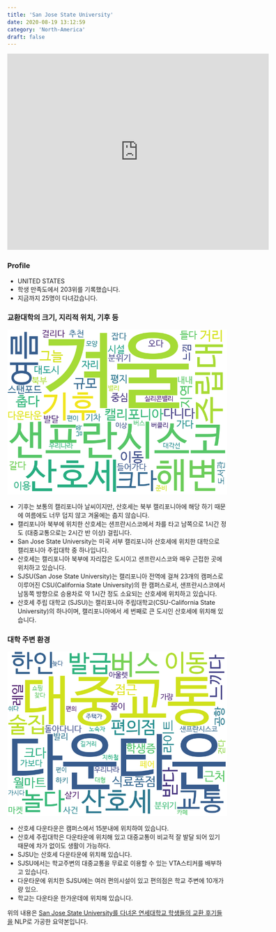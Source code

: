 ```yaml
---
title: 'San Jose State University'
date: 2020-08-19 13:12:59
category: 'North-America'
draft: false
---
```


<iframe
width="600"
height="450"
frameborder="0" style="border:0"
src="https://www.google.com/maps/embed/v1/place?key=AIzaSyC9e1AME-pVmWC4hBpFdu5S4dKzyepa3HQ&q=San+Jose+State+University&center=37.3351874,-121.8810715&zoom=14" allowfullscreen>
</iframe>

### Profile

* UNITED STATES
* 학생 만족도에서 203위를 기록했습니다.
* 지금까지 25명이 다녀갔습니다. 

### 교환대학의 크기, 지리적 위치, 기후 등

![gen_info-WordCloud](../univ_wordclouds_okt/gen_info/US000041_gen_info_okt.png)

* 기후는 보통의 캘리포니아 날씨이지만, 산호세는 북부 캘리포니아에 해당 하기 때문에 여름에도 너무 덥지 않고 겨울에는 춥지 않습니다.
* 캘리포니아 북부에 위치한 산호세는 샌프란시스코에서 차를 타고 남쪽으로 1시간 정도 (대중교통으로는 2시간 반 이상) 걸립니다.
* San Jose State University는 미국 서부 캘리포니아 산호세에 위치한 대학으로 캘리포니아 주립대학 중 하나입니다.
* 산호세는 캘리포니아 북부에 자리잡은 도시이고 샌프란시스코와 매우 근접한 곳에 위치하고 있습니다.
* SJSU(San Jose State University)는 캘리포니아 전역에 걸쳐 23개의 캠퍼스로 이루어진 CSU(California State University)의 한 캠퍼스로서, 샌프란시스코에서 남동쪽 방향으로 승용차로 약 1시간 정도 소요되는 산호세에 위치하고 있습니다.
* 산호세 주립 대학교 (SJSU)는 캘리포니아 주립대학교(CSU-California State University)의 하나이며, 캘리포니아에서 세 번째로 큰 도시인 산호세에 위치해 있습니다.


### 대학 주변 환경

![env_info-WordCloud](../univ_wordclouds_okt/env_info/US000041_env_info_okt.png)

* 산호세 다운타운은 캠퍼스에서 15분내에 위치하여 있습니다.
* 산호세 주립대학은 다운타운에 위치해 있고 대중교통이 비교적 잘 발달 되어 있기 때문에 차가 없이도 생활이 가능하다.
* SJSU는 산호세 다운타운에 위치해 있습니다.
* SJSU에서는 학교주변의 대중교통을 무료로 이용할 수 있는 VTA스티커를 배부하고 있습니다.
* 다운타운에 위치한 SJSU에는 여러 편의시설이 있고 편의점은 학교 주변에 10개가량 있으.
* 학교는 다운타운 한가운데에 위치해 있습니다.


위의 내용은 [San Jose State University를 다녀온 연세대학교 학생들의 교환 후기들을](http://oia.yonsei.ac.kr/partner/expReport.asp?ucode=US000041&bgbn=A) NLP로 가공한 요약본입니다. 

